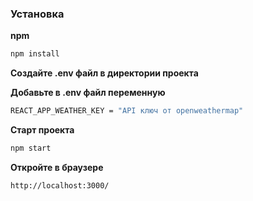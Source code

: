 ### Установка

**npm**

```bash
npm install
```

**Создайте .env файл в директории проекта**

**Добавьте в .env файл переменную**

```bash
REACT_APP_WEATHER_KEY = "API ключ от openweathermap"
```
**Старт проекта**

```bash
npm start
```
**Откройте в браузере**

```bash
http://localhost:3000/
```
